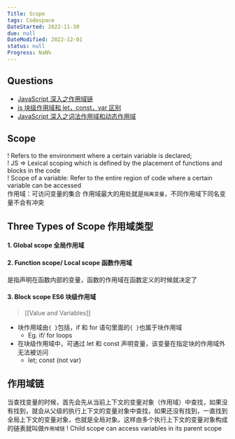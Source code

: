 ```yaml
---
Title: Scope
tags: Codespace
DateStarted: 2022-11-30
due: null
DateModified: 2022-12-01
status: null
Progress: NaN%
---
```


## Questions

- [JavaScript 深入之作用域链](https://link.juejin.cn?target=https%3A%2F%2Fgithub.com%2Fmqyqingfeng%2FBlog%2Fissues%2F6 "https://github.com/mqyqingfeng/Blog/issues/6")
- [js 块级作用域和 let，const，var 区别](https://link.juejin.cn?target=https%3A%2F%2Fwww.cnblogs.com%2Fmoumoon%2Fp%2F10985250.html "https://www.cnblogs.com/moumoon/p/10985250.html")
- [JavaScript 深入之词法作用域和动态作用域](https://link.juejin.cn/?target=https%3A%2F%2Fgithub.com%2Fmqyqingfeng%2FBlog%2Fissues%2F3 "https://github.com/mqyqingfeng/Blog/issues/3")

## Scope

! Refers to the environment where a certain variable is declared;  
! JS => Lexical scoping which is defined by the placement of functions and blocks in the code  
! Scope of a variable: Refer to the entire region of code where a certain variable can be accessed  
作用域：可访问变量的集合
作用域最大的用处就是`隔离变量`，不同作用域下同名变量不会有冲突

## Three Types of Scope 作用域类型

#### 1. Global scope 全局作用域

#### 2. Function scope/ Local scope 函数作用域

是指声明在函数内部的变量，函数的作用域在函数定义的时候就决定了

#### 3. Block scope ES6 块级作用域

> [[Value and Variables]]

- 块作用域由`{ }`包括，if 和 for 语句里面的`{ }`也属于块作用域
  - Eg. if/ for loops
- 在块级作用域中，可通过 let 和 const 声明变量，该变量在指定块的作用域外无法被访问
  - let; const (not var)

## 作用域链

当查找变量的时候，首先会先从当前上下文的变量对象（作用域）中查找，如果没有找到，就会从父级的执行上下文的变量对象中查找，如果还没有找到，一直找到全局上下文的变量对象，也就是全局对象。这样由多个执行上下文的变量对象构成的链表就叫做`作用域链`
! Child scope can access variables in its parent scope
